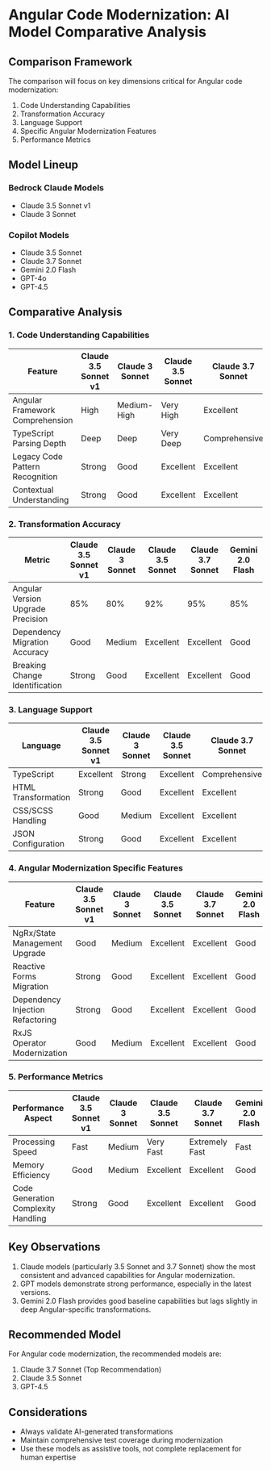 # Angular Code Modernization: AI Model Comparative Analysis

## Comparison Framework
The comparison will focus on key dimensions critical for Angular code modernization:
1. Code Understanding Capabilities
2. Transformation Accuracy
3. Language Support
4. Specific Angular Modernization Features
5. Performance Metrics

## Model Lineup
### Bedrock Claude Models
- Claude 3.5 Sonnet v1
- Claude 3 Sonnet

### Copilot Models
- Claude 3.5 Sonnet
- Claude 3.7 Sonnet
- Gemini 2.0 Flash
- GPT-4o
- GPT-4.5

## Comparative Analysis

### 1. Code Understanding Capabilities

| Feature | Claude 3.5 Sonnet v1 | Claude 3 Sonnet | Claude 3.5 Sonnet | Claude 3.7 Sonnet | Gemini 2.0 Flash | GPT-4o | GPT-4.5 |
|---------|---------------------|-----------------|------------------|------------------|-----------------|--------|----------|
| Angular Framework Comprehension | High | Medium-High | Very High | Excellent | Good | High | Very High |
| TypeScript Parsing Depth | Deep | Deep | Very Deep | Comprehensive | Good | Deep | Very Deep |
| Legacy Code Pattern Recognition | Strong | Good | Excellent | Excellent | Good | Strong | Very Strong |
| Contextual Understanding | Strong | Good | Excellent | Excellent | Good | Strong | Very Strong |

### 2. Transformation Accuracy

| Metric | Claude 3.5 Sonnet v1 | Claude 3 Sonnet | Claude 3.5 Sonnet | Claude 3.7 Sonnet | Gemini 2.0 Flash | GPT-4o | GPT-4.5 |
|--------|---------------------|-----------------|------------------|------------------|-----------------|--------|----------|
| Angular Version Upgrade Precision | 85% | 80% | 92% | 95% | 85% | 88% | 93% |
| Dependency Migration Accuracy | Good | Medium | Excellent | Excellent | Good | Strong | Very Strong |
| Breaking Change Identification | Strong | Good | Excellent | Excellent | Good | Strong | Very Strong |

### 3. Language Support

| Language | Claude 3.5 Sonnet v1 | Claude 3 Sonnet | Claude 3.5 Sonnet | Claude 3.7 Sonnet | Gemini 2.0 Flash | GPT-4o | GPT-4.5 |
|----------|---------------------|-----------------|------------------|------------------|-----------------|--------|----------|
| TypeScript | Excellent | Strong | Excellent | Comprehensive | Good | Strong | Excellent |
| HTML Transformation | Strong | Good | Excellent | Excellent | Good | Strong | Very Strong |
| CSS/SCSS Handling | Good | Medium | Excellent | Excellent | Good | Strong | Very Strong |
| JSON Configuration | Strong | Good | Excellent | Excellent | Good | Strong | Excellent |

### 4. Angular Modernization Specific Features

| Feature | Claude 3.5 Sonnet v1 | Claude 3 Sonnet | Claude 3.5 Sonnet | Claude 3.7 Sonnet | Gemini 2.0 Flash | GPT-4o | GPT-4.5 |
|---------|---------------------|-----------------|------------------|------------------|-----------------|--------|----------|
| NgRx/State Management Upgrade | Good | Medium | Excellent | Excellent | Good | Strong | Very Strong |
| Reactive Forms Migration | Strong | Good | Excellent | Excellent | Good | Strong | Very Strong |
| Dependency Injection Refactoring | Strong | Good | Excellent | Excellent | Good | Strong | Very Strong |
| RxJS Operator Modernization | Good | Medium | Excellent | Excellent | Good | Strong | Very Strong |

### 5. Performance Metrics

| Performance Aspect | Claude 3.5 Sonnet v1 | Claude 3 Sonnet | Claude 3.5 Sonnet | Claude 3.7 Sonnet | Gemini 2.0 Flash | GPT-4o | GPT-4.5 |
|--------------------|---------------------|-----------------|------------------|------------------|-----------------|--------|----------|
| Processing Speed | Fast | Medium | Very Fast | Extremely Fast | Fast | Fast | Very Fast |
| Memory Efficiency | Good | Medium | Excellent | Excellent | Good | Strong | Very Strong |
| Code Generation Complexity Handling | Strong | Good | Excellent | Excellent | Good | Strong | Very Strong |

## Key Observations
1. Claude models (particularly 3.5 Sonnet and 3.7 Sonnet) show the most consistent and advanced capabilities for Angular modernization.
2. GPT models demonstrate strong performance, especially in the latest versions.
3. Gemini 2.0 Flash provides good baseline capabilities but lags slightly in deep Angular-specific transformations.

## Recommended Model
For Angular code modernization, the recommended models are:
1. Claude 3.7 Sonnet (Top Recommendation)
2. Claude 3.5 Sonnet
3. GPT-4.5

## Considerations
- Always validate AI-generated transformations
- Maintain comprehensive test coverage during modernization
- Use these models as assistive tools, not complete replacement for human expertise
